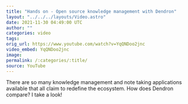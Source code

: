 ```yaml
---
title: "Hands on - Open source knowledge management with Dendron"
layout: "../../../layouts/Video.astro"
date: 2021-11-30 04:49:00 UTC
author: ""
categories: video
tags: 
orig_url: https://www.youtube.com/watch?v=YqQNDoo2jnc
video_embed: YqQNDoo2jnc
image:
permalink: /:categories/:title/
source: YouTube
---
```

There are so many knowledge management and note taking applications available that all claim to redefine the ecosystem. How does Dendron compare? I take a look!